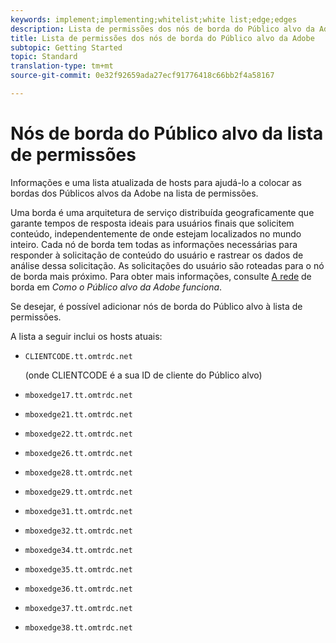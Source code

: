 ```yaml
---
keywords: implement;implementing;whitelist;white list;edge;edges
description: Lista de permissões dos nós de borda do Público alvo da Adobe
title: Lista de permissões dos nós de borda do Público alvo da Adobe
subtopic: Getting Started
topic: Standard
translation-type: tm+mt
source-git-commit: 0e32f92659ada27ecf91776418c66bb2f4a58167

---
```



# Nós de borda do Público alvo da lista de permissões

Informações e uma lista atualizada de hosts para ajudá-lo a colocar as bordas dos Públicos alvos da Adobe na lista de permissões.

Uma borda é uma arquitetura de serviço distribuída geograficamente que garante tempos de resposta ideais para usuários finais que solicitem conteúdo, independentemente de onde estejam localizados no mundo inteiro. Cada nó de borda tem todas as informações necessárias para responder à solicitação de conteúdo do usuário e rastrear os dados de análise dessa solicitação. As solicitações do usuário são roteadas para o nó de borda mais próximo. Para obter mais informações, consulte [A rede](/help/c-intro/how-target-works.md#concept_0AE2ED8E9DE64288A8B30FCBF1040934) de borda em *Como o Público alvo da Adobe funciona*.

Se desejar, é possível adicionar nós de borda do Público alvo à lista de permissões.

A lista a seguir inclui os hosts atuais:

* `CLIENTCODE.tt.omtrdc.net`

   (onde CLIENTCODE é a sua ID de cliente do Público alvo)

* `mboxedge17.tt.omtrdc.net`
* `mboxedge21.tt.omtrdc.net`
* `mboxedge22.tt.omtrdc.net`
* `mboxedge26.tt.omtrdc.net`
* `mboxedge28.tt.omtrdc.net`
* `mboxedge29.tt.omtrdc.net`
* `mboxedge31.tt.omtrdc.net`
* `mboxedge32.tt.omtrdc.net`
* `mboxedge34.tt.omtrdc.net`
* `mboxedge35.tt.omtrdc.net`
* `mboxedge36.tt.omtrdc.net`
* `mboxedge37.tt.omtrdc.net`
* `mboxedge38.tt.omtrdc.net`